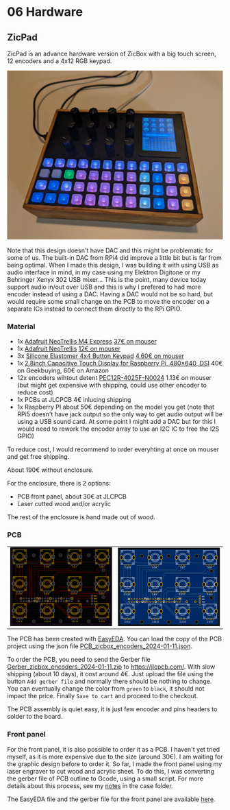 # 06 Hardware

## ZicPad

ZicPad is an advance hardware version of ZicBox with a big touch screen, 12 encoders and a 4x12 RGB keypad.

<img src="https://raw.githubusercontent.com/apiel/zicBox/main/hardware/ZicPad/zicpad.png" />

Note that this design doesn't have DAC and this might be problematic for some of us. The built-in DAC from RPi4 did improve a little bit but is far from being optimal. When I made this design, I was building it with using USB as audio interface in mind, in my case using my Elektron Digitone or my Behringer Xenyx 302 USB mixer... This is the point, many device today support audio in/out over USB and this is why I prefered to had more encoder instead of using a DAC. Having a DAC would not be so hard, but would require some small change on the PCB to move the encoder on a separate ICs instead to connect them directly to the RPi GPIO.

### Material

- 1x [Adafruit NeoTrellis M4 Express](https://learn.adafruit.com/adafruit-neotrellis-m4/overview) [37€ on mouser](https://www.mouser.at/ProductDetail/Adafruit/3938?qs=Zz7%252BYVVL6bG3C5a64%2FPLvA%3D%3D) 
- 1x [Adafruit NeoTrellis](https://learn.adafruit.com/adafruit-neotrellis/overview) [12€ on mouser](https://www.mouser.at/ProductDetail/Adafruit/3954?qs=byeeYqUIh0NVHgHNdfReRA%3D%3D)
- 3x [Silicone Elastomer 4x4 Button Keypad](https://www.adafruit.com/product/1611) [4.60€ on mouser](https://www.mouser.at/ProductDetail/Adafruit/1611?qs=GURawfaeGuDeTqOS7H3MnQ%3D%3D)
- 1x [2.8inch Capacitive Touch Display for Raspberry Pi, 480×640, DSI](https://www.waveshare.com/2.8inch-dsi-lcd.htm) 40€ on Geekbuying, 60€ on Amazon
- 12x encoders wihtout detent [PEC12R-4025F-N0024](https://eu.mouser.com/ProductDetail/Bourns/PEC12R-4025F-N0024?qs=Zq5ylnUbLm4HSBD7%2FFgU%2FA%3D%3D&countryCode=DE&currencyCode=EUR&_gl=1*1nd7s7x*_ga*Nzc0OTY5NDMwLjE2OTg1MDM2NzE.*_ga_15W4STQT4T*MTcwNTk0NTcwNi4xMi4wLjE3MDU5NDU3MDcuNTkuMC4w*_ga_1KQLCYKRX3*MTcwNTk0NTcwNi4yLjAuMTcwNTk0NTcwNy4wLjAuMA..) 1.13€ on mouser (but might get expensive with shipping, could use other encoder to reduce cost)
- 1x PCBs at JLCPCB 4€ inlucing shipping
- 1x Raspberry PI about 50€ depending on the model you get (note that RPi5 doesn't have jack output so the only way to get audio output will be using a USB sound card. At some point I might add a DAC but for this I would need to rework the encoder array to use an I2C IC to free the I2S GPIO)

To reduce cost, I would recommend to order everyhting at once on mouser and get free shipping.

About 190€ without enclosure.

For the enclosure, there is 2 options:
- PCB front panel, about 30€ at JLCPCB
- Laser cutted wood and/or acrylic

The rest of the enclosure is hand made out of wood.

### PCB

<table>
    <tr>
        <td><img src="https://raw.githubusercontent.com/apiel/zicBox/main/hardware/ZicPad/encoders/pcb.png" /></td>
        <td><img src="https://raw.githubusercontent.com/apiel/zicBox/main/hardware/ZicPad/encoders/pcb2d.png" /></td>
    </tr>
</table>

The PCB has been created with [EasyEDA](https://easyeda.com/). You can load the copy of the PCB project using the json file [PCB_zicbox_encoders_2024-01-11.json](https://raw.githubusercontent.com/apiel/zicBox/main/hardware/ZicPad/PCB_zicbox_encoders_2024-01-11.json).

To order the PCB, you need to send the Gerber file [Gerber_zicbox_encoders_2024-01-11.zip](https://github.com/apiel/zicBox/raw/main/hardware/ZicPad/Gerber_zicbox_encoders_2024-01-11.zip) to https://jlcpcb.com/. With slow shipping (about 10 days), it cost around 4€. Just upload the file using the button `Add gerber file` and normally there should be nothing to change. You can eventually change the color from `green` to `black`, it should not impact the price. Finally `Save to cart` and proceed to the checkout.

The PCB assembly is quiet easy, it is just few encoder and pins headers to solder to the board.

### Front panel

For the front panel, it is also possible to order it as a PCB. I haven't yet tried myself, as it is more expensive due to the size (around 30€). I am waiting for the graphic design before to order it. So far, I made the front panel using my laser engraver to cut wood and acrylic sheet. To do this, I was converting the gerber file of PCB outline to Gcode, using a small script. For more details about this process, see my [notes](https://github.com/apiel/zicBox/blob/main/hardware/ZicPad/case/NOTE.md) in the case folder.

The EasyEDA file  and the gerber file for the front panel are available [here](https://github.com/apiel/zicBox/tree/main/hardware/ZicPad/case/easyeda).

